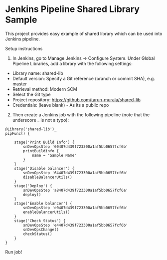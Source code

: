 # Jenkins Pipeline Shared Library Sample

This project provides easy example of shared library which can be used into Jenkins pipeline.

Setup instructions

1. In Jenkins, go to Manage Jenkins → Configure System. Under Global Pipeline Libraries, add a library with the following settings:
  * Library name: shared-lib
  * Default version: Specify a Git reference (branch or commit SHA), e.g. master
  * Retrieval method: Modern SCM
  * Select the Git type
  * Project repository: https://github.com/tarun-murala/shared-lib
  * Credentials: (leave blank) - As its a public repo

2. Then create a Jenkins job with the following pipeline (note that the underscore _ is not a typo):

```
@Library('shared-lib')_
pipFunc() {

	stage('Print Build Info') {
	    snDevOpsStep '60407d439f723300a1af5bb0657fcf6b'
		printBuildinfo {
			name = "Sample Name"
		}
	}
	stage('Disable balancer') {
	    snDevOpsStep '64407d439f723300a1af5bb0657fcf6b'
		disableBalancerUtils()
	}
	stage('Deploy') {
	    snDevOpsStep 'a8407d439f723300a1af5bb0657fcf6a'
		deploy()
	}
	stage('Enable balancer') {
	    snDevOpsStep 'e0407d439f723300a1af5bb0657fcf6b'
		enableBalancerUtils()
	}
	stage('Check Status') {
	    snDevOpsStep 'e4407d439f723300a1af5bb0657fcf6b'
	    snDevOpsChange()
		checkStatus()
	}
}
```

Run job!
